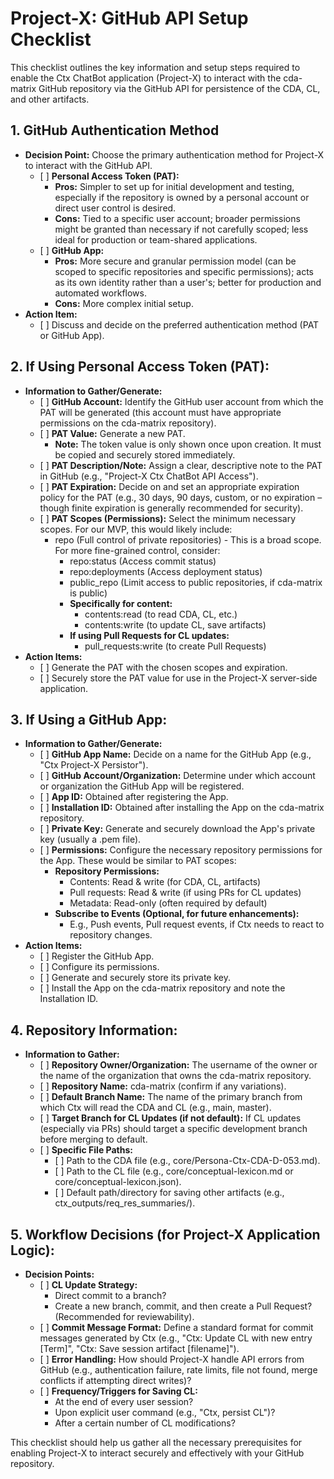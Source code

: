 # **Project-X: GitHub API Setup Checklist**

This checklist outlines the key information and setup steps required to enable the Ctx ChatBot application (Project-X) to interact with the cda-matrix GitHub repository via the GitHub API for persistence of the CDA, CL, and other artifacts.

## **1\. GitHub Authentication Method**

* **Decision Point:** Choose the primary authentication method for Project-X to interact with the GitHub API.  
  * \[ \] **Personal Access Token (PAT):**  
    * **Pros:** Simpler to set up for initial development and testing, especially if the repository is owned by a personal account or direct user control is desired.  
    * **Cons:** Tied to a specific user account; broader permissions might be granted than necessary if not carefully scoped; less ideal for production or team-shared applications.  
  * \[ \] **GitHub App:**  
    * **Pros:** More secure and granular permission model (can be scoped to specific repositories and specific permissions); acts as its own identity rather than a user's; better for production and automated workflows.  
    * **Cons:** More complex initial setup.  
* **Action Item:**  
  * \[ \] Discuss and decide on the preferred authentication method (PAT or GitHub App).

## **2\. If Using Personal Access Token (PAT):**

* **Information to Gather/Generate:**  
  * \[ \] **GitHub Account:** Identify the GitHub user account from which the PAT will be generated (this account must have appropriate permissions on the cda-matrix repository).  
  * \[ \] **PAT Value:** Generate a new PAT.  
    * **Note:** The token value is only shown once upon creation. It must be copied and securely stored immediately.  
  * \[ \] **PAT Description/Note:** Assign a clear, descriptive note to the PAT in GitHub (e.g., "Project-X Ctx ChatBot API Access").  
  * \[ \] **PAT Expiration:** Decide on and set an appropriate expiration policy for the PAT (e.g., 30 days, 90 days, custom, or no expiration – though finite expiration is generally recommended for security).  
  * \[ \] **PAT Scopes (Permissions):** Select the minimum necessary scopes. For our MVP, this would likely include:  
    * repo (Full control of private repositories) \- This is a broad scope. For more fine-grained control, consider:  
      * repo:status (Access commit status)  
      * repo:deployments (Access deployment status)  
      * public\_repo (Limit access to public repositories, if cda-matrix is public)  
      * **Specifically for content:**  
        * contents:read (to read CDA, CL, etc.)  
        * contents:write (to update CL, save artifacts)  
      * **If using Pull Requests for CL updates:**  
        * pull\_requests:write (to create Pull Requests)  
* **Action Items:**  
  * \[ \] Generate the PAT with the chosen scopes and expiration.  
  * \[ \] Securely store the PAT value for use in the Project-X server-side application.

## **3\. If Using a GitHub App:**

* **Information to Gather/Generate:**  
  * \[ \] **GitHub App Name:** Decide on a name for the GitHub App (e.g., "Ctx Project-X Persistor").  
  * \[ \] **GitHub Account/Organization:** Determine under which account or organization the GitHub App will be registered.  
  * \[ \] **App ID:** Obtained after registering the App.  
  * \[ \] **Installation ID:** Obtained after installing the App on the cda-matrix repository.  
  * \[ \] **Private Key:** Generate and securely download the App's private key (usually a .pem file).  
  * \[ \] **Permissions:** Configure the necessary repository permissions for the App. These would be similar to PAT scopes:  
    * **Repository Permissions:**  
      * Contents: Read & write (for CDA, CL, artifacts)  
      * Pull requests: Read & write (if using PRs for CL updates)  
      * Metadata: Read-only (often required by default)  
    * **Subscribe to Events (Optional, for future enhancements):**  
      * E.g., Push events, Pull request events, if Ctx needs to react to repository changes.  
* **Action Items:**  
  * \[ \] Register the GitHub App.  
  * \[ \] Configure its permissions.  
  * \[ \] Generate and securely store its private key.  
  * \[ \] Install the App on the cda-matrix repository and note the Installation ID.

## **4\. Repository Information:**

* **Information to Gather:**  
  * \[ \] **Repository Owner/Organization:** The username of the owner or the name of the organization that owns the cda-matrix repository.  
  * \[ \] **Repository Name:** cda-matrix (confirm if any variations).  
  * \[ \] **Default Branch Name:** The name of the primary branch from which Ctx will read the CDA and CL (e.g., main, master).  
  * \[ \] **Target Branch for CL Updates (if not default):** If CL updates (especially via PRs) should target a specific development branch before merging to default.  
  * \[ \] **Specific File Paths:**  
    * \[ \] Path to the CDA file (e.g., core/Persona-Ctx-CDA-D-053.md).  
    * \[ \] Path to the CL file (e.g., core/conceptual-lexicon.md or core/conceptual-lexicon.json).  
    * \[ \] Default path/directory for saving other artifacts (e.g., ctx\_outputs/req\_res\_summaries/).

## **5\. Workflow Decisions (for Project-X Application Logic):**

* **Decision Points:**  
  * \[ \] **CL Update Strategy:**  
    * Direct commit to a branch?  
    * Create a new branch, commit, and then create a Pull Request? (Recommended for reviewability).  
  * \[ \] **Commit Message Format:** Define a standard format for commit messages generated by Ctx (e.g., "Ctx: Update CL with new entry \[Term\]", "Ctx: Save session artifact \[filename\]").  
  * \[ \] **Error Handling:** How should Project-X handle API errors from GitHub (e.g., authentication failure, rate limits, file not found, merge conflicts if attempting direct writes)?  
  * \[ \] **Frequency/Triggers for Saving CL:**  
    * At the end of every user session?  
    * Upon explicit user command (e.g., "Ctx, persist CL")?  
    * After a certain number of CL modifications?

This checklist should help us gather all the necessary prerequisites for enabling Project-X to interact securely and effectively with your GitHub repository.